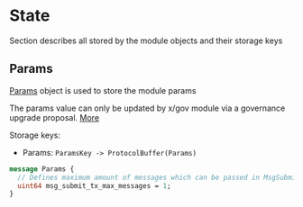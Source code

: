 # State

Section describes all stored by the module objects and their storage keys

## Params

[Params](../../../proto/archway/cwica/v1/params.proto) object is used to store the module params

The params value can only be updated by x/gov module via a governance upgrade proposal. [More](./02_messages.md#msgupdateparams)

Storage keys:
* Params: `ParamsKey -> ProtocolBuffer(Params)`

```protobuf
message Params {
  // Defines maximum amount of messages which can be passed in MsgSubmitTx
  uint64 msg_submit_tx_max_messages = 1;
}
```